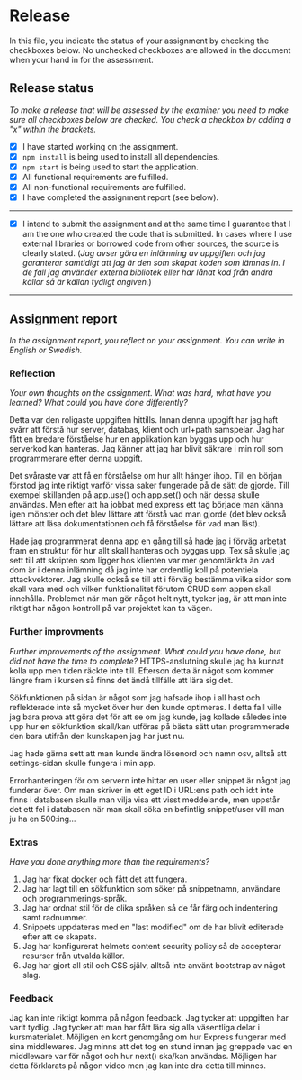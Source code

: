 # Release

In this file, you indicate the status of your assignment by checking the checkboxes below. No unchecked checkboxes are allowed in the document when your hand in for the assessment.

## Release status

_To make a release that will be assessed by the examiner you need to make sure all checkboxes below are checked. You check a checkbox by adding a "x" within the brackets._

- [x] I have started working on the assignment.
- [x] `npm install` is being used to install all dependencies.
- [x] `npm start` is being used to start the application.
- [x] All functional requirements are fulfilled.
- [x] All non-functional requirements are fulfilled.
- [x] I have completed the assignment report (see below).

---

- [x] I intend to submit the assignment and at the same time I guarantee that I am the one who created the code that is submitted. In cases where I use external libraries or borrowed code from other sources, the source is clearly stated.
(_Jag avser göra en inlämning av uppgiften och jag garanterar samtidigt att jag är den som skapat koden som lämnas in. I de fall jag använder externa bibliotek eller har lånat kod från andra källor så är källan tydligt angiven._)

---

## Assignment report

_In the assignment report, you reflect on your assignment. You can write in English or Swedish._

### Reflection

_Your own thoughts on the assignment. What was hard, what have you learned? What could you have done differently?_

Detta var den roligaste uppgiften hittills. Innan denna uppgift har jag haft svårr att förstå hur server, databas, klient och url+path samspelar. Jag har fått en bredare förståelse hur en applikation kan byggas upp och hur serverkod kan hanteras. Jag känner att jag har blivit säkrare i min roll som programmerare efter denna uppgift.

Det svåraste var att få en förståelse om hur allt hänger ihop. Till en början förstod jag inte riktigt varför vissa saker fungerade på de sätt de gjorde. Till exempel skillanden på app.use() och app.set() och när dessa skulle användas. Men efter att ha jobbat med express ett tag började man känna igen mönster och det blev lättare att förstå vad man gjorde (det blev också lättare att läsa dokumentationen och få förståelse för vad man läst).

Hade jag programmerat denna app en gång till så hade jag i förväg arbetat fram en struktur för hur allt skall hanteras och byggas upp. Tex så skulle jag sett till att skripten som ligger hos klienten var mer genomtänkta än vad dom är i denna inlämning då jag inte har ordentlig koll på potentiela attackvektorer. Jag skulle också se till att i förväg bestämma vilka sidor som skall vara med och vilken funktionalitet förutom CRUD som appen skall innehålla. Problemet när man gör något helt nytt, tycker jag, är att man inte riktigt har någon kontroll på var projektet kan ta vägen. 

### Further improvments

_Further improvements of the assignment. What could you have done, but did not have the time to complete?_
HTTPS-anslutning skulle jag ha kunnat kolla upp men tiden räckte inte till. Efterson detta är något som kommer längre fram i kursen så finns det ändå tillfälle att lära sig det. 

Sökfunktionen på sidan är något som jag hafsade ihop i all hast och reflekterade inte så mycket över hur den kunde optimeras. I detta fall ville jag bara prova att göra det för att se om jag kunde, jag kollade således inte upp hur en sökfunktion skall/kan utföras på bästa sätt utan programmerade den bara utifrån den kunskapen jag har just nu.

Jag hade gärna sett att man kunde ändra lösenord och namn osv, alltså att settings-sidan skulle fungera i min app. 

Errorhanteringen för om servern inte hittar en user eller snippet är något jag funderar över. Om man skriver in ett eget ID i URL:ens path och id:t inte finns i databasen skulle man vilja visa ett visst meddelande, men uppstår det ett fel i databasen när man skall söka en befintlig snippet/user vill man ju ha en 500:ing...

### Extras

_Have you done anything more than the requirements?_
1. Jag har fixat docker och fått det att fungera.
2. Jag har lagt till en sökfunktion som söker på snippetnamn, användare och programmerings-språk.
3. Jag har ordnat stil för de olika språken så de får färg och indentering samt radnummer.
4. Snippets uppdateras med en "last modified" om de har blivit editerade efter att de skapats.
5. Jag har konfigurerat helmets content security policy så de accepterar resurser från utvalda källor.
6. Jag har gjort all stil och CSS själv, alltså inte använt bootstrap av något slag.

### Feedback

Jag kan inte riktigt komma på någon feedback. Jag tycker att uppgiften har varit tydlig. Jag tycker att man har fått lära sig alla väsentliga delar i kursmaterialet. Möjligen en kort genomgång om hur Express fungerar med sina middlewares. Jag minns att det tog en stund innan jag greppade vad en middleware var för något och hur next() ska/kan användas. Möjligen har detta förklarats på någon video men jag kan inte dra detta till minnes.
